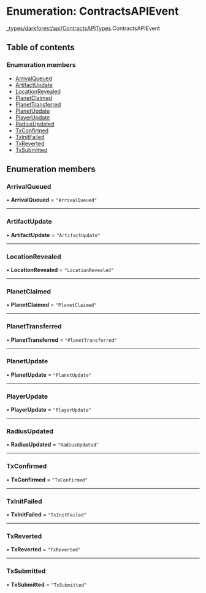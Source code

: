 # Enumeration: ContractsAPIEvent

[\_types/darkforest/api/ContractsAPITypes](../modules/types_darkforest_api_ContractsAPITypes.md).ContractsAPIEvent

## Table of contents

### Enumeration members

- [ArrivalQueued](types_darkforest_api_ContractsAPITypes.ContractsAPIEvent.md#arrivalqueued)
- [ArtifactUpdate](types_darkforest_api_ContractsAPITypes.ContractsAPIEvent.md#artifactupdate)
- [LocationRevealed](types_darkforest_api_ContractsAPITypes.ContractsAPIEvent.md#locationrevealed)
- [PlanetClaimed](types_darkforest_api_ContractsAPITypes.ContractsAPIEvent.md#planetclaimed)
- [PlanetTransferred](types_darkforest_api_ContractsAPITypes.ContractsAPIEvent.md#planettransferred)
- [PlanetUpdate](types_darkforest_api_ContractsAPITypes.ContractsAPIEvent.md#planetupdate)
- [PlayerUpdate](types_darkforest_api_ContractsAPITypes.ContractsAPIEvent.md#playerupdate)
- [RadiusUpdated](types_darkforest_api_ContractsAPITypes.ContractsAPIEvent.md#radiusupdated)
- [TxConfirmed](types_darkforest_api_ContractsAPITypes.ContractsAPIEvent.md#txconfirmed)
- [TxInitFailed](types_darkforest_api_ContractsAPITypes.ContractsAPIEvent.md#txinitfailed)
- [TxReverted](types_darkforest_api_ContractsAPITypes.ContractsAPIEvent.md#txreverted)
- [TxSubmitted](types_darkforest_api_ContractsAPITypes.ContractsAPIEvent.md#txsubmitted)

## Enumeration members

### ArrivalQueued

• **ArrivalQueued** = `"ArrivalQueued"`

---

### ArtifactUpdate

• **ArtifactUpdate** = `"ArtifactUpdate"`

---

### LocationRevealed

• **LocationRevealed** = `"LocationRevealed"`

---

### PlanetClaimed

• **PlanetClaimed** = `"PlanetClaimed"`

---

### PlanetTransferred

• **PlanetTransferred** = `"PlanetTransferred"`

---

### PlanetUpdate

• **PlanetUpdate** = `"PlanetUpdate"`

---

### PlayerUpdate

• **PlayerUpdate** = `"PlayerUpdate"`

---

### RadiusUpdated

• **RadiusUpdated** = `"RadiusUpdated"`

---

### TxConfirmed

• **TxConfirmed** = `"TxConfirmed"`

---

### TxInitFailed

• **TxInitFailed** = `"TxInitFailed"`

---

### TxReverted

• **TxReverted** = `"TxReverted"`

---

### TxSubmitted

• **TxSubmitted** = `"TxSubmitted"`
